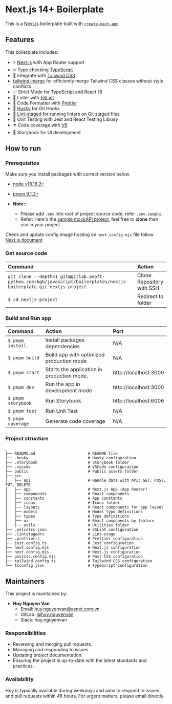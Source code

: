 # Next.js 14+ Boilerplate

This is a [Next.js](https://nextjs.org/) boilerplate built with [`create-next-app`](https://github.com/vercel/next.js/tree/canary/packages/create-next-app)

## Features

This boilerplate includes:

- ⚡ [Next.js](https://nextjs.org/) with App Router support
- 🔥 Type checking [TypeScript](https://www.typescriptlang.org/)
- 💎 Integrate with [Tailwind CSS](https://tailwindcss.com/)
- [tailwind-merge](https://github.com/dcastil/tailwind-merge) for efficiently merge Tailwind CSS classes without style conflicts
- ✅ Strict Mode for TypeScript and React 18
- 📏 Linter with [ESLint](https://eslint.org/)
- 💖 Code Formatter with [Prettier](https://prettier.io/)
- 🦊 [Husky](https://github.com/typicode/husky) for Git Hooks
- 🚫 [Lint-staged](https://github.com/lint-staged/lint-staged) for running linters on Git staged files
- 🦺 Unit Testing with Jest and React Testing Library
- ☂️ Code coverage with [V8](https://v8.dev/blog/javascript-code-coverage)
- 🎉 Storybook for UI development

## How to run

### Prerequisites

Make sure you install packages with correct version below:
  - [node v18.18.2+](https://nodejs.org/en/download/package-manager)
  - [pnpm 9.1.2+](https://pnpm.io/installation)

- **Note:**:
    - Please add `.env` into root of project source code, refer `.env.sample`.
    - Refer: Here's the [sample mockAPI project](https://mockapi.io/clone/665e8a3f1e9017dc16f05e15), feel free to **clone** then use in your project

Check and update config image hosting on `next.config.mjs` file follow [Next.js document](https://nextjs.org/docs/messages/next-image-unconfigured-host)

### Get source code

| Command                                                                                                            | Action                    |
| :------------------------------------------------------------------------------------------------------------------| :------------------------ |
| `git clone --depth=1 git@gitlab.asoft-python.com:bgh/javascript/boilerplates/nextjs-boilerplate.git nextjs-project`| Clone Repository with SSH |
| `$ cd nextjs-project`                                                                                              | Redirect to folder        |

### Build and Run app

| Command            | Action                                        | Port                  |
| :----------------- | :---------------------------------------------|:--------------------- |
| `$ pnpm install`   | Install packages dependencies                 | N/A                   |
| `$ pnpm build`     | Build app with optimized production mode      | N/A                   |
| `$ pnpm start`     | Starts the application in production mode.    | http://localhost:3000 |
| `$ pnpm dev`       | Run the app in development mode               | http://localhost:3000 |
| `$ pnpm storybook` | Run Storybook.                                | http://localhost:6006 |
| `$ pnpm test`      | Run Unit Test                                 | N/A                   |
| `$ pnpm coverage`  | Generate code coverage                        | N/A                   |

### Project structure
```shell
.
├── README.md                       # README file
├── .husky                          # Husky configuration
├── .storybook                      # Storybook folder
├── .vscode                         # VSCode configuration
├── public                          # Public assets folder
├── src
│   ├── api                         # Handle data with API: GET, POST, PUT, DELETE
│   ├── app                         # Next.js App (App Router)
│   ├── components                  # React components
│   ├── constants                   # App constants
│   ├── icons                       # Icons folder
│   ├── layouts                     # React components for app layout
│   ├── models                      # Model type definitions
│   ├── types                       # Type definitions
│   ├── ui                          # React components by feature
│   ├── utils                       # Utilities folder
├── .eslintrc.json                  # ESLint configuration
├── .lintstagedrc                   # Lint-stage
├── .prettierrc                     # Prettier configuration
├── jest.config.ts                  # Jest configuration
├── next.config.mjs                 # Next.js configuration
├── next.config.mjs                 # Next.js configuration
├── postcss.config.mjs              # Post CSS configuration
├── tailwind.config.ts              # Tailwind CSS configuration
└── tsconfig.json                   # TypeScript configuration
```

## Maintainers

This project is maintained by:

- **Huy Nguyen Van**
  - Email: huy.nguyenvan@asnet.com.vn
  - GitLab: [@huy.nguyenvan](https://gitlab.asoft-python.com/huy.nguyenvan)
  - Slack: huy.nguyenvan

### Responsibilities

- Reviewing and merging pull requests.
- Managing and responding to issues.
- Updating project documentation.
- Ensuring the project is up-to-date with the latest standards and practices.

### Availability

Huy is typically available during weekdays and aims to respond to issues and pull requests within 48 hours. For urgent matters, please email directly.
